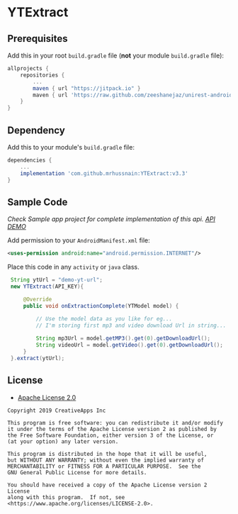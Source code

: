 # YTExtract

## Prerequisites

Add this in your root `build.gradle` file (**not** your module `build.gradle` file):

```gradle
allprojects {
	repositories {
		...
		maven { url "https://jitpack.io" }
		maven { url 'https://raw.github.com/zeeshanejaz/unirest-android/mvn-repo' }
	}
}
```

## Dependency

Add this to your module's `build.gradle` file:

```gradle
dependencies {
	...
	implementation 'com.github.mrhussnain:YTExtract:v3.3'
}
```

## Sample Code

_Check Sample app project for complete implementation of this api. [API DEMO](https://github.com/mrhussnain/YTExtract/raw/master/sample.apk)_

Add permission to your `AndroidManifest.xml` file:

``` xml
<uses-permission android:name="android.permission.INTERNET"/>
```

Place this code in any `activity` or `java` class.

``` java
 String ytUrl = "demo-yt-url";
 new YTExtract(API_KEY){

     @Override
     public void onExtractionComplete(YTModel model) {

         // Use the model data as you like for eg...
         // I'm storing first mp3 and video download Url in string...
	 
         String mp3Url = model.getMP3().get(0).getDownloadUrl();
         String videoUrl = model.getVideo().get(0).getDownloadUrl();
     }
 }.extract(ytUrl);
```


## License

* [Apache License 2.0](https://www.apache.org/licenses/LICENSE-2.0)

```
Copyright 2019 CreativeApps Inc

This program is free software: you can redistribute it and/or modify
it under the terms of the Apache License version 2 as published by
the Free Software Foundation, either version 3 of the License, or
(at your option) any later version.

This program is distributed in the hope that it will be useful,
but WITHOUT ANY WARRANTY; without even the implied warranty of
MERCHANTABILITY or FITNESS FOR A PARTICULAR PURPOSE.  See the
GNU General Public License for more details.

You should have received a copy of the Apache License version 2 License
along with this program.  If not, see <https://www.apache.org/licenses/LICENSE-2.0>.
```

